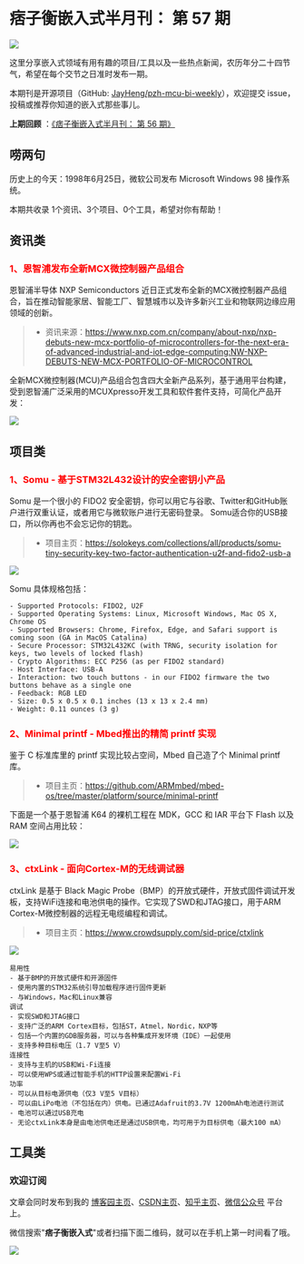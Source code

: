 # 痞子衡嵌入式半月刊： 第 57 期

![](http://henjay724.com/image/cnblogs/pzh_mcu_bi_weekly.PNG)

这里分享嵌入式领域有用有趣的项目/工具以及一些热点新闻，农历年分二十四节气，希望在每个交节之日准时发布一期。

本期刊是开源项目（GitHub: [JayHeng/pzh-mcu-bi-weekly](https://github.com/JayHeng/pzh-mcu-bi-weekly)），欢迎提交 issue，投稿或推荐你知道的嵌入式那些事儿。

**上期回顾** ：[《痞子衡嵌入式半月刊： 第 56 期》](https://www.cnblogs.com/henjay724/p/16391479.html)

## 唠两句

历史上的今天：1998年6月25日，微软公司发布 Microsoft Windows 98 操作系统。

本期共收录 1个资讯、3个项目、0个工具，希望对你有帮助！

## 资讯类

### <font color="red">1、恩智浦发布全新MCX微控制器产品组合</font>

恩智浦半导体 NXP Semiconductors 近日正式发布全新的MCX微控制器产品组合，旨在推动智能家居、智能工厂、智慧城市以及许多新兴工业和物联网边缘应用领域的创新。

> * 资讯来源：https://www.nxp.com.cn/company/about-nxp/nxp-debuts-new-mcx-portfolio-of-microcontrollers-for-the-next-era-of-advanced-industrial-and-iot-edge-computing:NW-NXP-DEBUTS-NEW-MCX-PORTFOLIO-OF-MICROCONTROL

全新MCX微控制器(MCU)产品组合包含四大全新产品系列，基于通用平台构建，受到恩智浦广泛采用的MCUXpresso开发工具和软件套件支持，可简化产品开发：

![](http://henjay724.com/image/biweekly20220625/NXP-MCX.PNG)

## 项目类

### <font color="red">1、Somu - 基于STM32L432设计的安全密钥小产品</font>

Somu 是一个很小的 FIDO2 安全密钥，你可以用它与谷歌、Twitter和GitHub账户进行双重认证，或者用它与微软账户进行无密码登录。 Somu适合你的USB接口，所以你再也不会忘记你的钥匙。

> * 项目主页：https://solokeys.com/collections/all/products/somu-tiny-security-key-two-factor-authentication-u2f-and-fido2-usb-a

![](http://henjay724.com/image/biweekly20220625/somu.PNG)

Somu 具体规格包括：

```text
- Supported Protocols: FIDO2, U2F
- Supported Operating Systems: Linux, Microsoft Windows, Mac OS X, Chrome OS
- Supported Browsers: Chrome, Firefox, Edge, and Safari support is coming soon (GA in MacOS Catalina)
- Secure Processor: STM32L432KC (with TRNG, security isolation for keys, two levels of locked flash)
- Crypto Algorithms: ECC P256 (as per FIDO2 standard)
- Host Interface: USB-A
- Interaction: two touch buttons - in our FIDO2 firmware the two buttons behave as a single one
- Feedback: RGB LED
- Size: 0.5 x 0.5 x 0.1 inches (13 x 13 x 2.4 mm)
- Weight: 0.11 ounces (3 g)
```

### <font color="red">2、Minimal printf - Mbed推出的精简 printf 实现</font>

鉴于 C 标准库里的 printf 实现比较占空间，Mbed 自己造了个 Minimal printf 库。

> * 项目主页：https://github.com/ARMmbed/mbed-os/tree/master/platform/source/minimal-printf

下面是一个基于恩智浦 K64 的裸机工程在 MDK，GCC 和 IAR 平台下 Flash 以及 RAM 空间占用比较：

![](http://henjay724.com/image/biweekly20220625/Minimal-printf.PNG)

### <font color="red">3、ctxLink - 面向Cortex-M的无线调试器</font>

ctxLink 是基于 Black Magic Probe（BMP）的开放式硬件，开放式固件调试开发板，支持WiFi连接和电池供电的操作。它实现了SWD和JTAG接口，用于ARM Cortex-M微控制器的远程无电缆编程和调试。

> * 项目主页：https://www.crowdsupply.com/sid-price/ctxlink

![](http://henjay724.com/image/biweekly20220625/ctxLink.PNG)

```text
易用性
- 基于BMP的开放式硬件和开源固件
- 使用内置的STM32系统引导加载程序进行固件更新
- 与Windows，Mac和Linux兼容
调试
- 实现SWD和JTAG接口
- 支持广泛的ARM Cortex目标，包括ST，Atmel，Nordic，NXP等
- 包括一个内置的GDB服务器，可以与各种集成开发环境（IDE）一起使用
- 支持多种目标电压（1.7 V至5 V）
连接性
- 支持与主机的USB和Wi-Fi连接
- 可以使用WPS或通过智能手机的HTTP设置来配置Wi-Fi
功率
- 可以从目标电源供电（仅3 V至5 V目标）
- 可以由LiPo电池（不包括在内）供电。已通过Adafruit的3.7V 1200mAh电池进行测试
- 电池可以通过USB充电
- 无论ctxLink本身是由电池供电还是通过USB供电，均可用于为目标供电（最大100 mA）
```

## 工具类


### 欢迎订阅

文章会同时发布到我的 [博客园主页](https://www.cnblogs.com/henjay724/)、[CSDN主页](https://blog.csdn.net/henjay724)、[知乎主页](https://www.zhihu.com/people/henjay724)、[微信公众号](http://weixin.sogou.com/weixin?type=1&query=痞子衡嵌入式) 平台上。

微信搜索"__痞子衡嵌入式__"或者扫描下面二维码，就可以在手机上第一时间看了哦。

![](http://henjay724.com/image/github/pzhMcu_qrcode_258x258.jpg)

